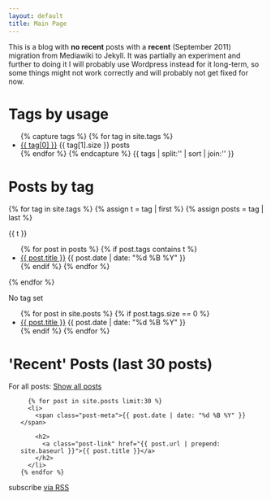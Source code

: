 ```yaml
---
layout: default
title: Main Page
---
```


<div class="home">

This is a blog with <b>no recent</b> posts with a <b>recent</b> (September 2011) migration from Mediawiki to Jekyll. It was partially an experiment and further to doing it I will probably use Wordpress instead for it long-term, so some things might not work correctly and will probably not get fixed for now.

<h1 class="page-heading">Tags by usage</h1>
<ul>
{% capture tags %}
  {% for tag in site.tags %}
    <li data-sort="{{ site.posts.size | minus: tag[1].size | prepend: '0000' | slice: -4, 4 }}">
       <a href="#{{ tag[0] }}">{{ tag[0] }}</a>  {{ tag[1].size }} posts
       <!-- <a href="/{{ site.tag_page_dir }}/{{ tag[0] | slugify: 'pretty' }}">{{ tag[0] }} <span>{{ tag[1].size }}</span></a> -->
    </li>
  {% endfor %}
{% endcapture %}
{{ tags | split:'</li>' | sort | join:'</li>' }}
</ul>


<h1 class="page-heading">Posts by tag</h1>
{% for tag in site.tags %}
  {% assign t = tag | first %}
  {% assign posts = tag | last %}

<a id="{{ t }}">{{ t }}</a>
<ul>
{% for post in posts %}
  {% if post.tags contains t %}
  <li>
    <a href="{{ post.url }}">{{ post.title }}</a>
    <span class="date">{{ post.date | date: "%d %B %Y" }}</span>
  </li>
  {% endif %}
{% endfor %}
</ul>
{% endfor %}


No tag set
<ul>
{% for post in site.posts %}
  {% if post.tags.size == 0 %}
  <li>
    <a href="{{ post.url }}">{{ post.title }}</a>
    <span class="date">{{ post.date | date: "%d %B %Y" }}</span>
  </li>
  {% endif %}
{% endfor %}
</ul>

  <h1 class="page-heading">'Recent' Posts (last 30 posts)</h1>
  For all posts: <a href="/tech/all-posts-by-date.html">Show all posts</a>

  <ul class="post-list">

      {% for post in site.posts limit:30 %}
      <li>
        <span class="post-meta">{{ post.date | date: "%d %B %Y" }}</span>

        <h2>
          <a class="post-link" href="{{ post.url | prepend: site.baseurl }}">{{ post.title }}</a>
        </h2>
      </li>
    {% endfor %}

  </ul>

  <p class="rss-subscribe">subscribe <a href="{{ "/feed.xml" | prepend: site.baseurl }}">via RSS</a></p>

